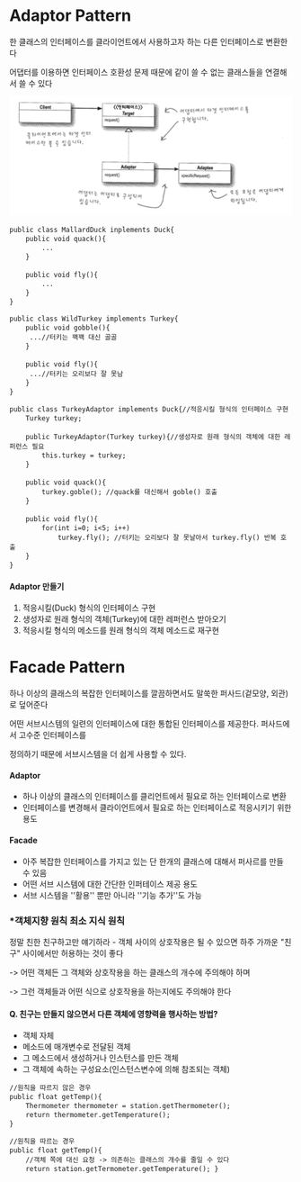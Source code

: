 # Adaptor Pattern

한 클래스의 인터페이스를 클라이언트에서 사용하고자 하는 다른 인터페이스로 변환한다

어댑터를 이용하면 인터페이스 호환성 문제 때문에 같이 쓸 수 없는 클래스들을 연결해서 쓸 수 있다



![adaptor_class_diagram](adaptor_class_diagram.png)



```
public class MallardDuck inplements Duck{
	public void quack(){
		...
	}
	
	public void fly(){
		...
	}
}
```

```
public class WildTurkey implements Turkey{
	public void gobble(){
	 ...//터키는 꽥꽥 대신 골골 
	}

	public void fly(){
	 ...//터키는 오리보다 잘 못남
	}
}
```

```
public class TurkeyAdaptor implements Duck{//적응시킬 형식의 인터페이스 구현
	Turkey turkey;
	
	public TurkeyAdaptor(Turkey turkey){//생성자로 원래 형식의 객체에 대한 레퍼런스 필요
		this.turkey = turkey;
	}
	
	public void quack(){
		turkey.goble(); //quack를 대신해서 goble() 호출
	}
	
	public void fly(){
		for(int i=0; i<5; i++)
			turkey.fly(); //터키는 오리보다 잘 못날아서 turkey.fly() 반복 호출
	}
} 
```

#### Adaptor 만들기

1. 적응시킬(Duck) 형식의 인터페이스 구현
2. 생성자로 원래 형식의 객체(Turkey)에 대한 레퍼런스 받아오기
3. 적응시킬 형식의 메소드를 원래 형식의 객체 메소드로 재구현



# Facade Pattern

하나 이상의 클래스의 복잡한 인터페이스를 깔끔하면서도 말쑥한 퍼사드(겉모양, 외관)로 덮어준다

어떤 서브시스템의 일련의 인터페이스에 대한 통합된 인터페이스를 제공한다. 퍼사드에서 고수준 인터페이스를 

정의하기 때문에 서브시스템을 더 쉽게 사용할 수 있다.



#### Adaptor 

- 하나 이상의 클래스의 인터페이스를 클리언트에서 필요로 하는 인터페이스로 변환
- 인터페이스를 변경해서 클라이언트에서 필요로 하는 인터페이스로 적응시키기 위한 용도

#### Facade

- 아주 복잡한 인터페이스를 가지고 있는 단 한개의 클래스에 대해서 퍼사르를 만들 수 있음
- 어떤 서브 시스템에 대한 간단한 인퍼테이스 제공 용도
- 서브 시스템을 ''활용'' 뿐만 아니라 ''기능 추가''도 가능



### *객체지향 원칙 최소 지식 원칙

정말 친한 친구하고만 얘기하라 - 객체 사이의 상호작용은 될 수 있으면 하주 가까운 "친구" 사이에서만 허용하는 것이 좋다

-> 어떤 객체든 그 객체와 상호작용을 하는 클래스의 개수에 주의해야 하며

-> 그런 객체들과 어떤 식으로 상호작용을 하는지에도 주의해야 한다



#### Q. 친구는 만들지 않으면서 다른 객체에 영향력을 행사하는 방법?

- 객체 자체
- 메소드에 매개변수로 전달된 객체
- 그 메소드에서 생성하거나 인스턴스를 만든 객체
- 그 객체에 속하는 구성요소(인스턴스변수에 의해 참조되는 객체)

```
//원칙을 따르지 않은 경우
public float getTemp(){
	Thermometer thermometer = station.getThermometer();
	return thermometer.getTemperature();
}
```

```
//원칙을 따르는 경우
public float getTemp(){
	//객체 쪽에 대신 요청 -> 의존하는 클래스의 개수를 줄일 수 있다
	return station.getTermometer.getTemperature(); }
```

